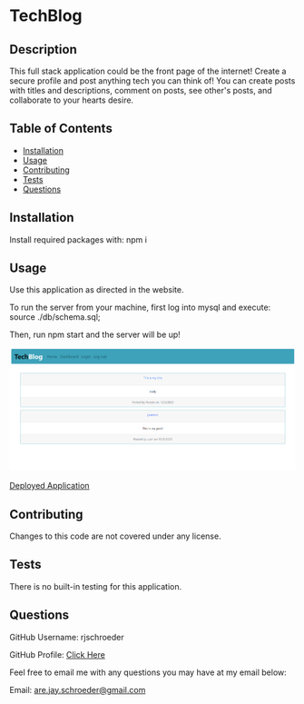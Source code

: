 # TechBlog

## Description

This full stack application could be the front page of the internet! Create a secure profile and post anything tech you can think of! You can create posts with titles and descriptions, comment on posts, see other's posts, and collaborate to your hearts desire.

## Table of Contents

- [Installation](#installation)
- [Usage](#usage)
- [Contributing](#contributing)
- [Tests](#tests)
- [Questions](#questions)

## Installation

Install required packages with: npm i

## Usage

Use this application as directed in the website.

To run the server from your machine, first log into mysql and execute: source ./db/schema.sql;

Then, run npm start and the server will be up!

![Screenshot of application](./deployedAppScreenshot.PNG)

[Deployed Application](https://tech-blog-utbc.herokuapp.com/)

## Contributing

Changes to this code are not covered under any license.

## Tests

There is no built-in testing for this application.

## Questions

GitHub Username: rjschroeder

GitHub Profile: [Click Here](https://github.com/rjschroeder)

Feel free to email me with any questions you may have at my email below:

Email: are.jay.schroeder@gmail.com


